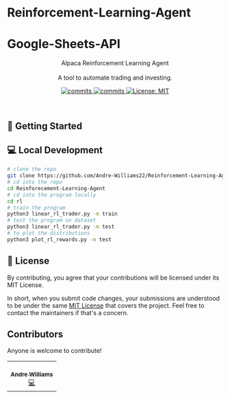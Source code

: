 # Reinforcement-Learning-Agent



# Google-Sheets-API

<p align="center">
Alpaca Reinforcement Learning Agent
<br>
<br>
A tool to automate trading and investing. 
</p>
<p align="center">
  <a>
    <a href="https://goreportcard.com/badge/github.com/Andre-Williams22/" />
    <img alt="commits" src="https://goreportcard.com/badge/github.com/Andre-Williams22/msconsole" target="_blank" />
    <a href="https://github.com/Andre-Williams22/msconsole/commits/master">
    <img alt="commits" src="https://img.shields.io/github/commit-activity/w/Andre-Williams22/msconsole?color=green" target="_blank" />
  </a> 
  <a href="#" target="_blank">
    <img alt="License: MIT" src="https://img.shields.io/badge/License-MIT-yellow.svg" />
  </a>
</p>
<br>

## 🚀 Getting Started


## 💻 Local Development

```bash
# clone the repo
git clone https://github.com/Andre-Williams22/Reinforcement-Learning-Agent
# cd into the repo
cd Reinforecement-Learning-Agent
# cd into the program locally
cd rl
# train the program
python3 linear_rl_trader.py -m train
# test the program on dataset
python3 linear_rl_trader.py -m test
# to plot the distributions
python3 plot_rl_rewards.py -m test
```

## 📝 License

By contributing, you agree that your contributions will be licensed under its MIT License.

In short, when you submit code changes, your submissions are understood to be under the same [MIT License](http://choosealicense.com/licenses/mit/) that covers the project. Feel free to contact the maintainers if that's a concern.

## Contributors

Anyone is welcome to contribute!

<table>
  <tr>
    <td align="center"><a href="https://github.com/Andre-Williams22"><br /><sub><b>Andre Williams</b></sub></a><br /><a href="https://github.com/Andre-Williams22/msconsole/commits?author=Andre-Williams22" title="Code">💻</a></td>

  </tr>
